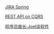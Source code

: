 [JIRA Spring](https://jira.spring.io/secure/Dashboard.jspa)

[REST API on CQRS](http://www.infoq.com/cn/articles/rest-api-on-cqrs)

[程序员酋长:Joel谈软件](http://local.joelonsoftware.com/wiki/Chinese_(Simplified))
